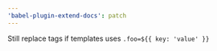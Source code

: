 ```yaml
---
'babel-plugin-extend-docs': patch
---
```


Still replace tags if templates uses `.foo=${{ key: 'value' }}`
